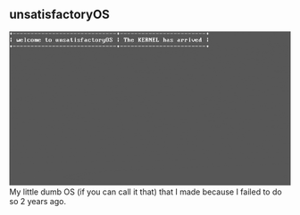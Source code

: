 ## unsatisfactoryOS
![this](./unsatisfactoryInit.gif)
My little dumb OS (if you can call it that) that I made because I failed to do so 2 years ago.